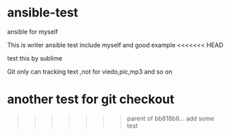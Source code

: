# ansible-test
ansible for myself

This is writer ansible test
include myself and good example
<<<<<<< HEAD

test this by sublime
 
Git only can tracking text ,not for viedo,pic,mp3 and so on


another test for git checkout
=======
>>>>>>> parent of bb818b6... add some test
